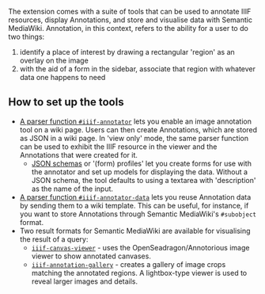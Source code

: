 The extension comes with a suite of tools that can be used to annotate IIIF resources, display Annotations, and store and visualise data with Semantic MediaWiki. Annotation, in this context, refers to the ability for a user to do two things:

1. identify a place of interest by drawing a rectangular 'region' as an overlay on the image
2. with the aid of a form in the sidebar, associate that region with whatever data one happens to need

## How to set up the tools

- [A parser function `#iiif-annotator`]({urlBase}/Special:IIIF/pf-iiif-annotator) lets you enable an image annotation tool on a wiki page. Users can then create Annotations, which are stored as JSON in a wiki page. In 'view only' mode, the same parser function can be used to exhibit the IIIF resource in the viewer and the Annotations that were created for it.
    - [JSON schemas]({urlBase}/Special:IIIF/iiif-annotator-form) or '(form) profiles' let you create forms for use with the annotator and set up models for displaying the data. Without a JSON schema, the tool defaults to using a textarea with 'description' as the name of the input.
- [A parser function `#iiif-annotator-data`]({urlBase}/Special:IIIF/pf-iiif-annotator-data) lets you reuse Annotation data by sending them to a wiki template. This can be useful, for instance, if you want to store Annotations through Semantic MediaWiki's `#subobject` format.
- Two result formats for Semantic MediaWiki are available for visualising the result of a query:
    - [`iiif-canvas-viewer`]({urlBase}/Special:IIIF/iiif-canvas-viewer) - uses the OpenSeadragon/Annotorious image viewer to show annotated canvases.
    - [`iiif-annotation-gallery`]({urlBase}/Special:IIIF/iiif-annotation-gallery) - creates a gallery of image crops matching the annotated regions. A lightbox-type viewer is used to reveal larger images and details.

